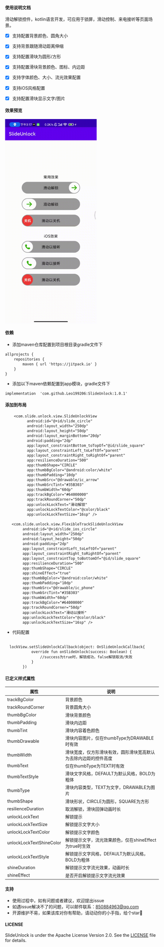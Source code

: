 #### 使用说明文档 

滑动解锁控件，kotlin语言开发，可应用于锁屏，滑动控制、来电接听等页面场景。
  

- [x] 支持配置背景颜色、圆角大小
- [x] 支持背景跟随滑动距离伸缩
- [x] 支持配置滑块为圆形/方形
- [x] 支持配置滑块背景颜色、图标、内边距
- [x] 支持字体颜色、大小、流光效果配置
- [x] 支持iOS风格配置
- [x] 支持配置滑块显示文字/图片




#### 效果预览
<img src="https://raw.githubusercontent.com/Leo199206/SlideUnlock/main/image/device-2021-02-28-151723.gif" width="300" heght="500" align=center />


#### 依赖
+ 添加maven仓库配置到项目根目录gradle文件下

```
allprojects {
    repositories {
        maven { url 'https://jitpack.io' }
    }
}
```

+ 添加以下maven依赖配置到app模块，gradle文件下

```
implementation  'com.github.Leo199206:SlideUnlock:1.0.1'
```

#### 添加到布局

```
    <com.slide.unlock.view.SlideUnlockView
          android:id="@+id/slide_circle"
          android:layout_width="250dp"
          android:layout_height="50dp"
          android:layout_marginBottom="20dp"
          android:padding="2dp"
          app:layout_constraintBottom_toTopOf="@id/slide_square"
          app:layout_constraintLeft_toLeftOf="parent"
          app:layout_constraintRight_toRightOf="parent"
          app:resilienceDuration="500"
          app:thumbShape="CIRCLE"
          app:thumbBgColor="@android:color/white"
          app:thumbPadding="10dp"
          app:thumbSrc="@drawable/ic_arrow"
          app:thumbSrcTint="#35B303"
          app:thumbWidth="60dp"
          app:trackBgColor="#64000000"
          app:trackRoundCorner="50dp"
          app:unlockLockText="滑动解锁"
          app:unlockLockTextColor="@color/black"
          app:unlockLockTextSize="16sp" />

   <com.slide.unlock.view.FlexibleTrackSlideUnlockView
        android:id="@+id/slide_ios_circle"
        android:layout_width="250dp"
        android:layout_height="50dp"
        android:padding="2dp"
        app:layout_constraintLeft_toLeftOf="parent"
        app:layout_constraintRight_toRightOf="parent"
        app:layout_constraintTop_toBottomOf="@id/slide_square"
        app:resilienceDuration="500"
        app:thumbShape="CIRCLE"
        app:shineEffect="true"
        app:thumbBgColor="@android:color/white"
        app:thumbPadding="10dp"
        app:thumbSrc="@drawable/ic_phone"
        app:thumbSrcTint="#35B303"
        app:thumbWidth="60dp"
        app:trackBgColor="#64000000"
        app:trackRoundCorner="50dp"
        app:unlockLockText="滑动以接听"
        app:unlockLockTextColor="@color/black"
        app:unlockLockTextSize="16sp" />
```

+ 代码配置

```

  lockView.setSlideUnlockCallback(object: OnSlideUnlockCallback{
            override fun onSlideUnlock(success: Boolean) {
                //success为true时，解锁成功，false解锁取消/失败
            }
        })

```


#### 已定义样式属性

| 属性  | 说明 |
| --- | --- |
| trackBgColor | 背景颜色 |
| trackRoundCorner | 背景圆角大小 |
| thumbBgColor | 滑块背景颜色 |
| thumbPadding | 滑块内边距 |
| thumbTint | 滑块内容着色颜色 | 
| thumbDrawable | 滑块内容图片，仅在thumbType为DRAWABLE时有效 | 
| thumbWidth | 滑块宽度，仅方形滑块有效，圆形滑块宽高默认为去除内边距的控件高度 |
| thumbText | 仅在thumbType为TEXT时有效 | 
| thumbTextStyle | 滑块文字风格，DEFAULT为默认风格，BOLD为粗体 | 
| thumbType | 滑块内容类型，TEXT为文字，DRAWABLE为图片 | 
| thumbShape | 滑块形状，CIRCLE为圆形，SQUARE为方形 |
| resilienceDuration | 取消解锁，滑块回弹动画时长 |
| unlockLockText | 解锁提示 |
| unlockLockTextSize | 解锁提示文字大小 |
| unlockLockTextColor | 解锁提示文字颜色 |
| unlockLockTextShineColor | 解锁提示文字，流光效果颜色，仅在shineEffect为true时生效 |
| unlockLockTextStyle | 解锁提示文字风格，DEFAULT为默认风格，BOLD为粗体 | 
| shineDuration | 解锁提示文字流光效果，动画时长 |
| shineEffect | 是否开启解锁提示文字流光效果 |


#### 支持
+ 使用过程中，如有问题或者建议，欢迎提出issue
+ 如遇issue解决不了的问题，可以邮件联系：850884963@qq.com
+ 开源维护不易，如果该库对你有帮助，请动动你的小手指，给个star🤩  

#### LICENSE
SlideUnlock is under the Apache License Version 2.0. See the [LICENSE](https://raw.githubusercontent.com/Leo199206/SlideUnlock/main/LICENSE) file for details.

